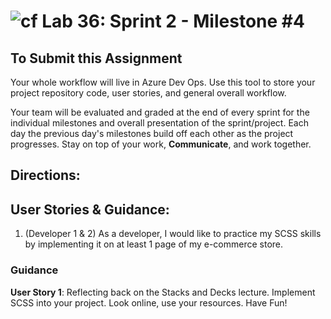 ![cf](http://i.imgur.com/7v5ASc8.png) Lab 36: Sprint 2 - Milestone #4
=====================================

## To Submit this Assignment
Your whole workflow will live in Azure Dev Ops. Use this tool to store your project repository code, user stories, and general overall workflow. 

Your team will be evaluated and graded at the end of every sprint for the individual milestones and overall presentation of the sprint/project. Each day the previous day's milestones build off each other as the project progresses. Stay on top of your work, **Communicate**, and work together.


## Directions:


## User Stories & Guidance:

1. (Developer 1 & 2) As a developer, I would like to practice my SCSS skills by implementing it on at least 1 page of my e-commerce store. 


### Guidance

**User Story 1**: Reflecting back on the Stacks and Decks lecture. Implement SCSS into your project. Look online, use your resources. Have Fun! 

